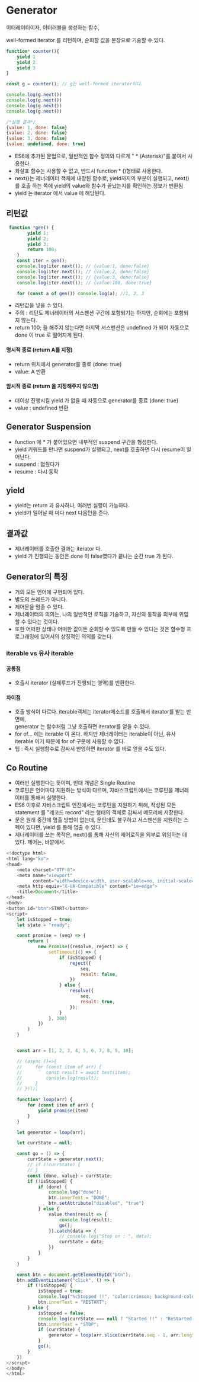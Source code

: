 # Generator

이터레이터이자, 이터러블을 생성하는 함수, 

well-formed iterator 를 리턴하며, 순회할 값을 문장으로 기술할 수 있다. 

```javascript
function* counter(){
    yield 1
    yield 2
    yield 3    
}

const g = counter(); // g는 well-formed iterator이다.

console.log(g.next())
console.log(g.next())
console.log(g.next())
console.log(g.next())

/*실행 결과*/
{value: 1, done: false}
{value: 2, done: false}
{value: 3, done: false}
{value: undefined, done: true}
```

- ES6에 추가된 문법으로, 일반적인 함수 정의와 다르게 " * (Asterisk)"를 붙여서 사용한다. 
- 화살표 함수는 사용할 수 없고, 반드시 function * ()형태로 사용한다.
- next()는 제너레이터 객체에 내장된 함수로, yield까지의 부분이 실행되고,  next()를 호출 하는 쪽에 yield의 value와  함수가 끝났는지를 확인하는 정보가 반환됨
- yield 는 iterator 에서 value 에 해당된다.



## 리턴값

```javascript
 function *gen() {
        yield 1;
        yield 2;
        yield 3;
        return 100;
    }
    const iter = gen();
    console.log(iter.next()); // {value:1, done:false}
    console.log(iter.next()); // {value:2, done:false}
    console.log(iter.next()); // {value:3, done:false}
    console.log(iter.next()); // {value:100, done:true}

    for (const a of gen()) console.log(a); //1, 2, 3
```

- 리턴값을 넣을 수 있다. 
- 주의 : 리턴도 제너레이터의 서스펜션 구간에 포함되기는 하지만, 순회에는 포함되지 않는다. 
-  return 100; 을 해주지 않는다면 마지막 서스펜션은 undefined 가 되어 자동으로 done 이 true 로 떨어지게 된다. 



#### 명시적 종료  (return A를 지정)

- return 위치에서 generator를 종료 (done: true)
- value: A 반환



#### 암시적 종료 (return 을 지정해주지 않으면)

- 더이상 진행시킬 yield 가 없을 때 자동으로 generator를 종료 (done: true)
- value : undefined 반환



## Generator Suspension

- function 에 * 가 붙어있으면 내부적인 suspend 구간을 형성한다.
- yield 키워드를 만나면 suspend가 실행되고, next를 호출하면 다시 resume이 일어난다.
- suspend : 멈췄다가 
- resume : 다시 동작



## yield

- yield는 return 과 유사하나, 여러번 실행이 가능하다. 
- yield가 일어날 때 마다 next 다음턴을 준다.



## 결과값

- 제너레이터를 호출한 결과는 iterator 다. 
- yield 가 진행되는 동안은 done 이 false였다가 끝나는 순간 true 가 된다.



## Generator의 특징

- 거의 모든 언어에 구현되어 있다. 
- 별도의 쓰레드가 아니다. 
- 제어문을 멈출 수 있다.
- 제너레이터의 의의는, 나의 일반적인 로직을 기술하고, 자신의 동작을 외부에 위임할 수 있다는 것이다.
- 또한 어떠한 상태나 어떠한 값이든 순회할 수 있도록 만들 수 있다는 것은 함수형 프로그래밍에 있어서의 상징적인 의의를 갖는다.



### iterable vs 유사 iterable

#### 공통점

- 호출시 iterator (실제루프가 진행되는 영역)를 반환한다. 

#### 차이점

- 호출 방식이 다르다. 
  iterable객체는 iterator메소드를 호출해서 iterator를 받는 반면에,  
  generator 는 함수처럼 그냥 호출하면 iterator를 얻을 수 있다.
- for of... 에는 iterable 이 온다. 
  하지만 제너레이터는 iterable이 아닌, 유사 iterable 이기 때문에 for of 구문에 사용할 수 없다. 
- 팁 : 즉시 실행함수로 감싸서 반영하면 iterator 를 바로 얻을 수도 있다.



## Co Routine

- 여러번 실행한다는 뜻이며, 반대 개념은 Single Routine
- 코루틴은 언어마다 지원하는 방식이 다르며, 자바스크립트에서는 코루틴을 제너레이터를 통해서 실행한다.
- ES6 이후로 자바스크립트 엔진에서는 코루틴을 지원하기 위해, 작성된 모든 statement 를 "레코드 record" 라는 형태의 객체로 감싸서 메모리에 저장한다. 
- 문은 원래 중간에 멈출 방법이 없는데, 문인데도 불구하고 서스펜션을 지원하는 스펙이 있다면, yield 를 통해 멈출 수 있다.
- 제너레이터를 쓰는 목적은, next()를 통해 자신의 제어로직을 외부로 위임하는 데 있다.  제어는, 바깥에서.

```javascript
<!doctype html>
<html lang="ko">
<head>
    <meta charset="UTF-8">
    <meta name="viewport"
          content="width=device-width, user-scalable=no, initial-scale=1.0, maximum-scale=1.0, minimum-scale=1.0">
    <meta http-equiv="X-UA-Compatible" content="ie=edge">
    <title>Document</title>
</head>
<body>
<button id="btn">START</button>
<script>
    let isStopped = true;
    let state = "ready";

    const promise = (seq) => {
        return (
            new Promise((resolve, reject) => {
                setTimeout(() => {
                    if (isStopped) {
                        reject({
                            seq,
                            result: false,
                        })
                    } else {
                        resolve({
                            seq,
                            result: true,
                        });
                    }
                }, 300)
            })
        )
    }


    const arr = [1, 2, 3, 4, 5, 6, 7, 8, 9, 10];

    // (async ()=>{
    //     for (const item of arr) {
    //         const result = await test(item);
    //         console.log(result);
    //     }
    // })();

    function* loop(arr) {
        for (const item of arr) {
            yield promise(item)
        }
    }

    let generator = loop(arr);

    let currState = null;

    const go = () => {
        currState = generator.next();
        // if (!currState) {
        // }
        const {done, value} = currState;
        if (!isStopped) {
            if (done) {
                console.log("done");
                btn.innerText = "DONE";
                btn.setAttribute("disabled", "true")
            } else {
                value.then(result => {
                    console.log(result);
                    go();
                }).catch(data => {
                    // console.log("Stop on : ", data);
                    currState = data;
                })
            }
        }
    }

    const btn = document.getElementById("btn");
    btn.addEventListener("click", () => {
        if (!isStopped) {
            isStopped = true;
            console.log("%cStopped !!", "color:crimson; background-color:yellow")
            btn.innerText = "RESTART";
        } else {
            isStopped = false;
            console.log(currState === null ? "Started !!" : "ReStarted !!")
            btn.innerText = "STOP";
            if (currState) {
                generator = loop(arr.slice(currState.seq - 1, arr.length))
            }
            go();
        }
    })
</script>
</body>
</html>
```

